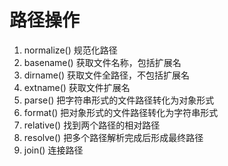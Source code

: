 # 路径操作

1. normalize() 规范化路径
2. basename() 获取文件名称，包括扩展名
3. dirname() 获取文件全路径，不包括扩展名
4. extname() 获取文件扩展名
5. parse() 把字符串形式的文件路径转化为对象形式
6. format() 把对象形式的文件路径转化为字符串形式
6. relative() 找到两个路径的相对路径
7. resolve() 把多个路径解析完成后形成最终路径
8. join() 连接路径